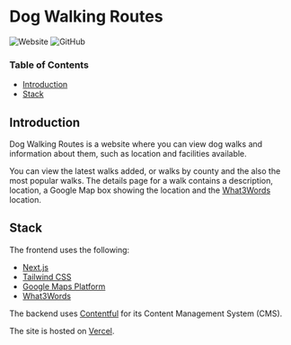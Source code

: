 # Dog Walking Routes

![Website](https://img.shields.io/website?style=for-the-badge&url=https%3A%2F%2Fdog-walking.duncanbain.dev) ![GitHub](https://img.shields.io/github/license/duncanjbain/dog-walking-routes?style=for-the-badge)

### Table of Contents
- [Introduction](#introduction)
- [Stack](#stack)

## Introduction
Dog Walking Routes is a website where you can view dog walks and information about them, such as location and facilities available.

You can view the latest walks added, or walks by county and the also the most popular walks. The details page for a walk contains a description, location, a Google Map box showing the location and the [What3Words](https://what3words.com/) location.
## Stack
The frontend uses the following:
- [Next.js](https://nextjs.org/)
- [Tailwind CSS](https://tailwindcss.com/)
- [Google Maps Platform](https://developers.google.com/maps)
- [What3Words](https://what3words.com/)

The backend uses [Contentful](https://www.contentful.com/) for its Content Management System (CMS).

The site is hosted on [Vercel](https://vercel.com/).
